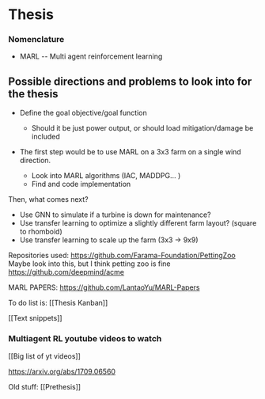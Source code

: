 # Thesis

### Nomenclature
- MARL --  Multi agent reinforcement learning   

## Possible directions and problems to look into for the thesis

- Define the goal objective/goal function
	- Should it be just power output, or should load mitigation/damage be included 

- The first step would be to use MARL on a 3x3 farm on a single wind direction.
	- Look into MARL algorithms (IAC, MADDPG... )
	- Find and code implementation

Then, what comes next?
- Use GNN to simulate if a turbine is down for maintenance?
- Use transfer learning to optimize a slightly different farm layout? (square to rhomboid) 
- Use transfer learning to scale up the farm (3x3 -> 9x9)



Repositories used:
https://github.com/Farama-Foundation/PettingZoo
Maybe look into this, but I think petting zoo is fine
https://github.com/deepmind/acme


MARL PAPERS:
https://github.com/LantaoYu/MARL-Papers

To do list is:
[[Thesis Kanban]]

[[Text snippets]]

### Multiagent RL youtube videos to watch
[[Big list of yt videos]]



https://arxiv.org/abs/1709.06560

Old stuff:
[[Prethesis]]
